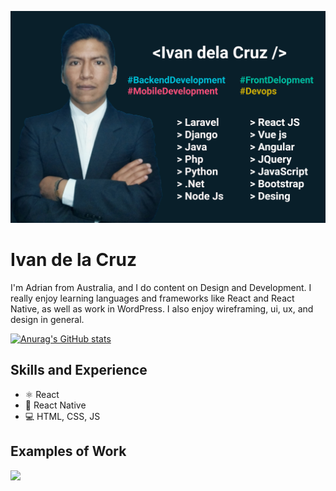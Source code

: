 ![Design and Development](https://github.com/Ivan-dela-cruz/ivan-dela-cruz/blob/main/images/skills.png)

# Ivan de la Cruz
I'm Adrian from Australia, and I do content on Design and Development. I really enjoy learning languages and frameworks like React and React Native, as well as work in WordPress. I also enjoy wireframing, ui, ux, and design in general. 

[![Anurag's GitHub stats](https://github-readme-stats.vercel.app/api?username=ivan-dela-cruz)](https://github.com/anuraghazra/github-readme-stats)
## Skills and Experience
* ⚛ React
* 📱 React Native
* 💻 HTML, CSS, JS

## Examples of Work
<img src="https://github.com/adriantwarog/adriantwarog/blob/master/covid19.gif" width="512" >
